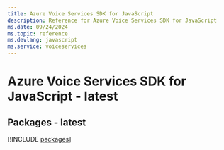 ```yaml
---
title: Azure Voice Services SDK for JavaScript
description: Reference for Azure Voice Services SDK for JavaScript
ms.date: 09/24/2024
ms.topic: reference
ms.devlang: javascript
ms.service: voiceservices
---
```

# Azure Voice Services SDK for JavaScript - latest
## Packages - latest
[!INCLUDE [packages](voice-services-index.md)]